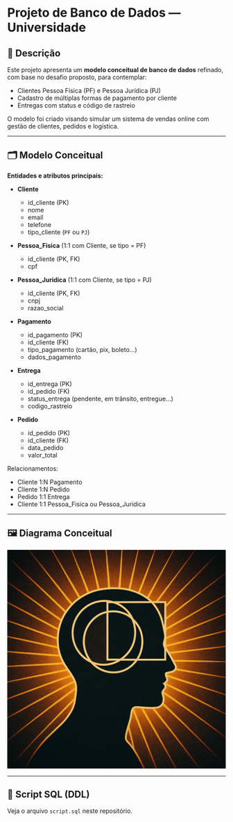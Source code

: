 # Projeto de Banco de Dados — Universidade

## 📌 Descrição
Este projeto apresenta um **modelo conceitual de banco de dados** refinado, com base no desafio proposto, para contemplar:  
- Clientes Pessoa Física (PF) e Pessoa Jurídica (PJ)  
- Cadastro de múltiplas formas de pagamento por cliente  
- Entregas com status e código de rastreio  

O modelo foi criado visando simular um sistema de vendas online com gestão de clientes, pedidos e logística.

---

## 🗂 Modelo Conceitual

**Entidades e atributos principais:**

- **Cliente**  
  - id_cliente (PK)  
  - nome  
  - email  
  - telefone  
  - tipo_cliente (`PF` ou `PJ`)  

- **Pessoa_Fisica** (1:1 com Cliente, se tipo = PF)  
  - id_cliente (PK, FK)  
  - cpf  

- **Pessoa_Juridica** (1:1 com Cliente, se tipo = PJ)  
  - id_cliente (PK, FK)  
  - cnpj  
  - razao_social  

- **Pagamento**  
  - id_pagamento (PK)  
  - id_cliente (FK)  
  - tipo_pagamento (cartão, pix, boleto...)  
  - dados_pagamento  

- **Entrega**  
  - id_entrega (PK)  
  - id_pedido (FK)  
  - status_entrega (pendente, em trânsito, entregue...)  
  - codigo_rastreio  

- **Pedido**  
  - id_pedido (PK)  
  - id_cliente (FK)  
  - data_pedido  
  - valor_total  

Relacionamentos:  
- Cliente 1:N Pagamento  
- Cliente 1:N Pedido  
- Pedido 1:1 Entrega  
- Cliente 1:1 Pessoa_Fisica ou Pessoa_Juridica  

---

## 🖼 Diagrama Conceitual
![Modelo Conceitual](banco.png)


---

## 📜 Script SQL (DDL)
Veja o arquivo `script.sql` neste repositório.
